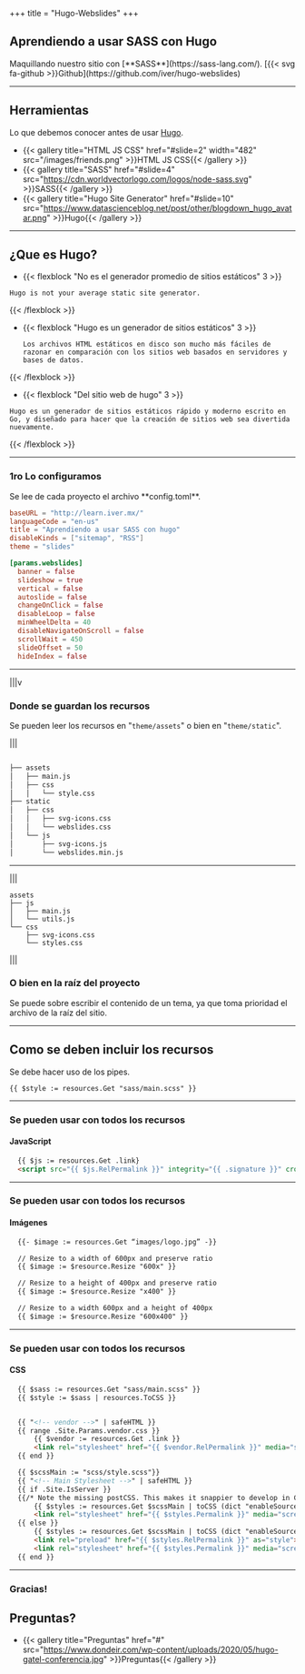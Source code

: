 +++
title = "Hugo-Webslides"
+++
<!--: .wrap .size-70 .blurry-bg ..aligncenter bgimage=images/catrina.jpg -->


## Aprendiendo a usar SASS con Hugo

<!--: .text-intro -->Maquillando nuestro sitio con [**SASS**](https://sass-lang.com/).

<!--: .text-link -->[{{< svg fa-github >}}Github](https://github.com/iver/hugo-webslides)

---

<!--: .wrap -->

## **Herramientas**
Lo que debemos conocer antes de usar [Hugo](https://gohugo.io/).

<!--: .flexblock gallery -->
- {{< gallery title="HTML JS CSS" href="#slide=2" width="482" src="/images/friends.png" >}}HTML JS CSS{{< /gallery >}}
- {{< gallery title="SASS" href="#slide=4" src="https://cdn.worldvectorlogo.com/logos/node-sass.svg" >}}SASS{{< /gallery >}}
- {{< gallery title="Hugo Site Generator" href="#slide=10" src="https://www.datascienceblog.net/post/other/blogdown_hugo_avatar.png" >}}Hugo{{< /gallery >}}

---

<!--: .wrap -->

## **¿Que es Hugo?**

<!-- : .flexblock -->
- {{< flexblock "No es el generador promedio de sitios estáticos" 3 >}}
 
```
Hugo is not your average static site generator.
```

{{< /flexblock >}}

- {{< flexblock "Hugo es un generador de sitios estáticos" 3 >}}

  ```
  Los archivos HTML estáticos en disco son mucho más fáciles de razonar en comparación con los sitios web basados ​​en servidores y bases de datos.
  ```

{{< /flexblock >}}

- {{< flexblock "Del sitio web de hugo" 3 >}}

```
Hugo es un generador de sitios estáticos rápido y moderno escrito en Go, y diseñado para hacer que la creación de sitios web sea divertida nuevamente.
```

{{< /flexblock >}}

---

<!-- : .wrap .size-40 -->

### **1ro Lo configuramos**

<!-- : .text-intro -->Se lee de cada proyecto el archivo **config.toml**.

~~~toml
baseURL = "http://learn.iver.mx/"
languageCode = "en-us"
title = "Aprendiendo a usar SASS con hugo"
disableKinds = ["sitemap", "RSS"]
theme = "slides"

[params.webslides]
  banner = false
  slideshow = true
  vertical = false
  autoslide = false
  changeOnClick = false
  disableLoop = false
  minWheelDelta = 40
  disableNavigateOnScroll = false
  scrollWait = 450
  slideOffset = 50
  hideIndex = false
~~~


---
<!-- : .wrap -->

|||v

### **Donde se guardan los recursos**

Se pueden leer los recursos en "<code>theme/assets</code>" o bien en "<code>theme/static</code>".

|||

~~~md

├── assets
│   ├── main.js
│   ├── css
│   │   └── style.css
├── static
│   ├── css
│   │   ├── svg-icons.css
│   │   └── webslides.css
│   └── js
│       ├── svg-icons.js
│       └── webslides.min.js

~~~

---
<!-- : .wrap -->


|||

~~~
assets
├── js
│   ├── main.js
│   └── utils.js
└── css
    ├── svg-icons.css
    └── styles.css
~~~

|||

### O bien en la raíz del proyecto

Se puede sobre escribir el contenido de un tema, ya que toma prioridad el archivo de la raíz del sitio.

---
<!-- : .aligncenter -->

## Como se deben incluir los recursos

Se debe hacer uso de los pipes.

<code>{{ $style := resources.Get "sass/main.scss" }}</code>

---
<!-- : .wrap -->

### Se pueden usar con todos los recursos

#### JavaScript
~~~html
  {{ $js := resources.Get .link}
  <script src="{{ $js.RelPermalink }}" integrity="{{ .signature }}" crossorigin="anonymous"></script>
~~~


---
<!-- : .wrap -->

### Se pueden usar con todos los recursos

#### Imágenes
~~~html
  {{- $image := resources.Get “images/logo.jpg” -}}

  // Resize to a width of 600px and preserve ratio
  {{ $image := $resource.Resize "600x" }}

  // Resize to a height of 400px and preserve ratio
  {{ $image := $resource.Resize "x400" }}

  // Resize to a width 600px and a height of 400px
  {{ $image := $resource.Resize "600x400" }}
~~~

---
<!-- : .wrap -->

### Se pueden usar con todos los recursos

#### CSS
~~~html
  {{ $sass := resources.Get "sass/main.scss" }}
  {{ $style := $sass | resources.ToCSS }}


  {{ "<!-- vendor -->" | safeHTML }}
  {{ range .Site.Params.vendor.css }}
      {{ $vendor := resources.Get .link }}
      <link rel="stylesheet" href="{{ $vendor.RelPermalink }}" media="screen" integrity="{{ .signature }}">
  {{ end }}

  {{ $scssMain := "scss/style.scss"}}
  {{ "<!-- Main Stylesheet -->" | safeHTML }}
  {{ if .Site.IsServer }}
  {{/* Note the missing postCSS. This makes it snappier to develop in Chrome, but makes it look sub-optimal in other browsers. */}}
      {{ $styles := resources.Get $scssMain | toCSS (dict "enableSourceMap" true) }}
      <link rel="stylesheet" href="{{ $styles.Permalink }}" media="screen">
  {{ else }}
      {{ $styles := resources.Get $scssMain | toCSS (dict "enableSourceMap" false) | minify | fingerprint }}
      <link rel="preload" href="{{ $styles.RelPermalink }}" as="style">
      <link rel="stylesheet" href="{{ $styles.Permalink }}" media="screen" integrity="{{ $styles.Data.integrity }}">
  {{ end }}
~~~



---
<!-- : .wrap -->

### Gracias!

## Preguntas?

- {{< gallery title="Preguntas" href="#" src="https://www.dondeir.com/wp-content/uploads/2020/05/hugo-gatel-conferencia.jpg" >}}Preguntas{{< /gallery >}}

